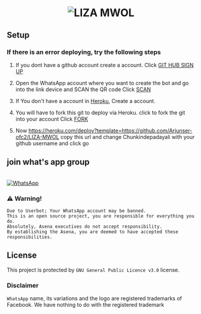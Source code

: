 
<h1 align="center">
  <img src="https://raw.githubusercontent.com/Chunkindepadayali/LIZA-MWOL/master/Its-me-liza-mwol.gif" alt="LIZA MWOL" />
</h1>
  
## Setup


  ### If there is an error deploying, try the following steps
  
1. If you dont have a github account create a account. Click [GIT HUB SIGN UP](https://github.com/signup/)

2. Open the WhatsApp account where you want to create the bot and go into the link device and SCAN the QR code Click [SCAN](https://replit.com/@chunkindepadayali/LizaMwol?v=1)
 
3. If You don't have a account in [Heroku](https://signup.heroku.com/), Create a account.

4. You will have to fork this git to deploy via Heroku.
  click to fork the git into your account
 Click [FORK](https://github.com/Chunkindepadayali/LIZA-MWOL/fork)

5. Now https://heroku.com/deploy?template=https://github.com/Arjunser-ofc2/LIZA-MWOL copy this url and change Chunkindepadayali with your github username and click go<br>
## join what's app group 
<br>
<a href="https://chat.whatsapp.com/J5Z3gyoxidd1JDiJzA9a9x"><img alt="WhatsApp" src="https://img.shields.io/badge/-Whatsapp%20Group-red?style=for-the-badge&logo=whatsapp&logoColor=white"/></a>
   <br>


 
### ⚠️ Warning! 
```
Due to Userbot; Your WhatsApp account may be banned.
This is an open source project, you are responsible for everything you do. 
Absolutely, Asena executives do not accept responsibility.
By establishing the Asena, you are deemed to have accepted these responsibilities.
```


## License
This project is protected by `GNU General Public Licence v3.0` license.

### Disclaimer
`WhatsApp` name, its variations and the logo are registered trademarks of Facebook. We have nothing to do with the registered trademark

